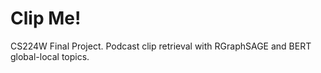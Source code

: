 # Clip Me!
CS224W Final Project. Podcast clip retrieval with RGraphSAGE and BERT global-local topics.
